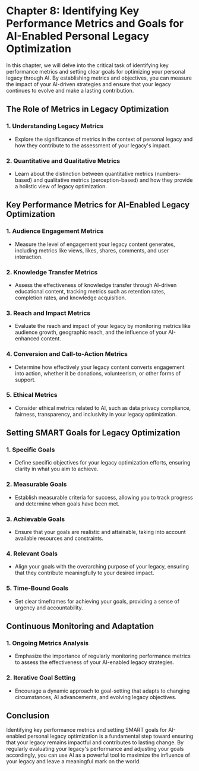 Chapter 8: Identifying Key Performance Metrics and Goals for AI-Enabled Personal Legacy Optimization
====================================================================================================

In this chapter, we will delve into the critical task of identifying key performance metrics and setting clear goals for optimizing your personal legacy through AI. By establishing metrics and objectives, you can measure the impact of your AI-driven strategies and ensure that your legacy continues to evolve and make a lasting contribution.

The Role of Metrics in Legacy Optimization
------------------------------------------

### **1. Understanding Legacy Metrics**

* Explore the significance of metrics in the context of personal legacy and how they contribute to the assessment of your legacy's impact.

### **2. Quantitative and Qualitative Metrics**

* Learn about the distinction between quantitative metrics (numbers-based) and qualitative metrics (perception-based) and how they provide a holistic view of legacy optimization.

Key Performance Metrics for AI-Enabled Legacy Optimization
----------------------------------------------------------

### **1. Audience Engagement Metrics**

* Measure the level of engagement your legacy content generates, including metrics like views, likes, shares, comments, and user interaction.

### **2. Knowledge Transfer Metrics**

* Assess the effectiveness of knowledge transfer through AI-driven educational content, tracking metrics such as retention rates, completion rates, and knowledge acquisition.

### **3. Reach and Impact Metrics**

* Evaluate the reach and impact of your legacy by monitoring metrics like audience growth, geographic reach, and the influence of your AI-enhanced content.

### **4. Conversion and Call-to-Action Metrics**

* Determine how effectively your legacy content converts engagement into action, whether it be donations, volunteerism, or other forms of support.

### **5. Ethical Metrics**

* Consider ethical metrics related to AI, such as data privacy compliance, fairness, transparency, and inclusivity in your legacy optimization.

Setting SMART Goals for Legacy Optimization
-------------------------------------------

### **1. Specific Goals**

* Define specific objectives for your legacy optimization efforts, ensuring clarity in what you aim to achieve.

### **2. Measurable Goals**

* Establish measurable criteria for success, allowing you to track progress and determine when goals have been met.

### **3. Achievable Goals**

* Ensure that your goals are realistic and attainable, taking into account available resources and constraints.

### **4. Relevant Goals**

* Align your goals with the overarching purpose of your legacy, ensuring that they contribute meaningfully to your desired impact.

### **5. Time-Bound Goals**

* Set clear timeframes for achieving your goals, providing a sense of urgency and accountability.

Continuous Monitoring and Adaptation
------------------------------------

### **1. Ongoing Metrics Analysis**

* Emphasize the importance of regularly monitoring performance metrics to assess the effectiveness of your AI-enabled legacy strategies.

### **2. Iterative Goal Setting**

* Encourage a dynamic approach to goal-setting that adapts to changing circumstances, AI advancements, and evolving legacy objectives.

Conclusion
----------

Identifying key performance metrics and setting SMART goals for AI-enabled personal legacy optimization is a fundamental step toward ensuring that your legacy remains impactful and contributes to lasting change. By regularly evaluating your legacy's performance and adjusting your goals accordingly, you can use AI as a powerful tool to maximize the influence of your legacy and leave a meaningful mark on the world.
